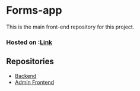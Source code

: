 # Forms-app
This is the main front-end repository for this project.
### Hosted on :[Link](https://akp-forms-app.web.app/form-app)
## Repositories
 - [Backend](https://github.com/AmanPandey0320/Forms-backend-V2)
 - [Admin Frontend](https://github.com/AmanPandey0320/forms-admin-frontend)
